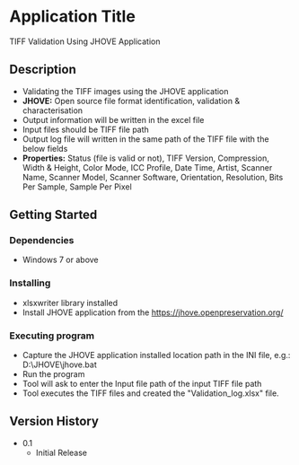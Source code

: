 # Application Title

TIFF Validation Using JHOVE Application

## Description

* Validating the TIFF images using the JHOVE application
* **JHOVE:** Open source file format identification, validation & characterisation
* Output information will be written in the excel file
* Input files should be TIFF file path
* Output log file will written in the same path of the TIFF file with the below fields
* **Properties:** Status (file is valid or not), TIFF Version, Compression, Width & Height, Color Mode, ICC Profile, Date Time, Artist, Scanner Name, Scanner Model, Scanner Software, Orientation, Resolution, Bits Per Sample, Sample Per Pixel 

## Getting Started

### Dependencies

* Windows 7 or above

### Installing

* xlsxwriter library installed
* Install JHOVE application from the https://jhove.openpreservation.org/

### Executing program

* Capture the JHOVE application installed location path in the INI file, e.g.: <path>D:\JHOVE\jhove.bat</path>
* Run the program
* Tool will ask to enter the Input file path of the input TIFF file path
* Tool executes the TIFF files and created the "Validation_log.xlsx" file. 

## Version History

* 0.1
    * Initial Release
